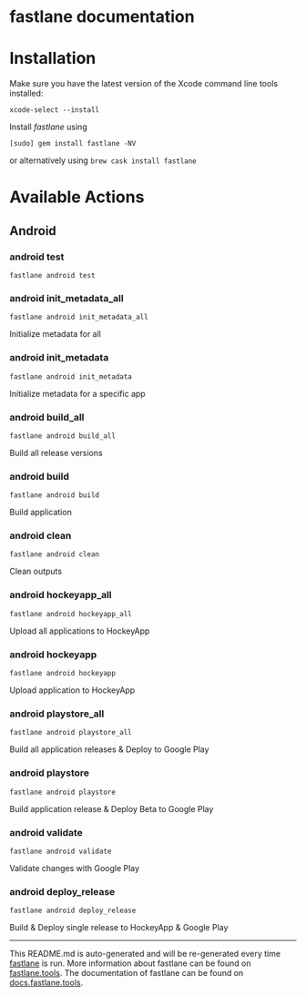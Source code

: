 fastlane documentation
================
# Installation

Make sure you have the latest version of the Xcode command line tools installed:

```
xcode-select --install
```

Install _fastlane_ using
```
[sudo] gem install fastlane -NV
```
or alternatively using `brew cask install fastlane`

# Available Actions
## Android
### android test
```
fastlane android test
```

### android init_metadata_all
```
fastlane android init_metadata_all
```
Initialize metadata for all
### android init_metadata
```
fastlane android init_metadata
```
Initialize metadata for a specific app
### android build_all
```
fastlane android build_all
```
Build all release versions
### android build
```
fastlane android build
```
Build application
### android clean
```
fastlane android clean
```
Clean outputs
### android hockeyapp_all
```
fastlane android hockeyapp_all
```
Upload all applications to HockeyApp
### android hockeyapp
```
fastlane android hockeyapp
```
Upload application to HockeyApp
### android playstore_all
```
fastlane android playstore_all
```
Build all application releases & Deploy to Google Play
### android playstore
```
fastlane android playstore
```
Build application release & Deploy Beta to Google Play
### android validate
```
fastlane android validate
```
Validate changes with Google Play
### android deploy_release
```
fastlane android deploy_release
```
Build & Deploy single release to HockeyApp & Google Play

----

This README.md is auto-generated and will be re-generated every time [fastlane](https://fastlane.tools) is run.
More information about fastlane can be found on [fastlane.tools](https://fastlane.tools).
The documentation of fastlane can be found on [docs.fastlane.tools](https://docs.fastlane.tools).

